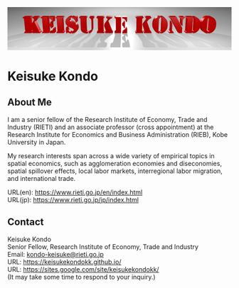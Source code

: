 
![Keisuke Kondo](img/kondo-logo.png)

# Keisuke Kondo


## About Me

I am a senior fellow of the Research Institute of Economy, Trade and Industry (RIETI) and an associate professor (cross appointment) at the Research Institute for Economics and Business Administration (RIEB), Kobe University in Japan.

My research interests span across a wide variety of empirical topics in spatial economics, such as agglomeration economies and diseconomies, spatial spillover effects, local labor markets, interregional labor migration, and international trade.

URL(en): https://www.rieti.go.jp/en/index.html  
URL(jp): https://www.rieti.go.jp/jp/index.html  

## Contact
Keisuke Kondo  
Senior Fellow, Research Institute of Economy, Trade and Industry  
Email: kondo-keisuke@rieti.go.jp  
URL: https://keisukekondokk.github.io/  
URL: https://sites.google.com/site/keisukekondokk/  
(It may take some time to respond to your inquiry.)  
